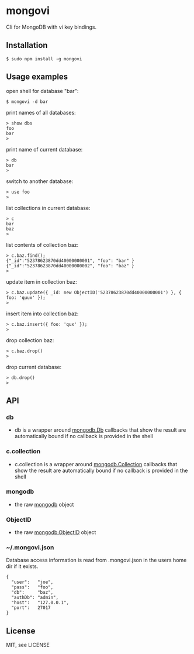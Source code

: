 # mongovi

Cli for MongoDB with vi key bindings.

## Installation

    $ sudo npm install -g mongovi

## Usage examples

open shell for database "bar":

    $ mongovi -d bar

print names of all databases:

    > show dbs
    foo
    bar
    > 

print name of current database:

    > db
    bar
    > 

switch to another database:

    > use foo
    > 

list collections in current database:

    > c
    bar
    baz
    > 

list contents of collection baz:

    > c.baz.find();
    {"_id":"52378623870dd40000000001", "foo": "bar" }
    {"_id":"52378623870dd40000000002", "foo": "baz" }
    > 

update item in collection baz:

    > c.baz.update({ _id: new ObjectID('52378623870dd40000000001') }, { foo: 'quux' });
    > 

insert item into collection baz:

    > c.baz.insert({ foo: 'qux' });
    > 

drop collection baz:

    > c.baz.drop()
    > 

drop current database:

    > db.drop()
    > 

## API

### db
*  db is a wrapper around [mongodb.Db](http://mongodb.github.io/node-mongodb-native/api-generated/db.html)
  callbacks that show the result are automatically bound if no callback is provided in the shell

### c.collection
*  c.collection is a wrapper around [mongodb.Collection](http://mongodb.github.io/node-mongodb-native/api-generated/collection.html)
  callbacks that show the result are automatically bound if no callback is provided in the shell

### mongodb
* the raw [mongodb](http://mongodb.github.io/node-mongodb-native) object

### ObjectID
* the raw [mongodb.ObjectID](http://mongodb.github.io/node-mongodb-native/api-bson-generated/objectid.html) object

### ~/.mongovi.json
Database access information is read from .mongovi.json in the users home dir if it exists.

    {
      "user":   "joe",
      "pass":   "foo",
      "db":     "baz",
      "authDb": "admin",
      "host":   "127.0.0.1",
      "port":   27017
    }

## License

MIT, see LICENSE
